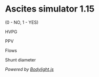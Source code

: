 # Ascites simulator 1.15

<bdl-fmi id="idfmi" mode="oneshot" src="Lymphatics_Hemodynamics_Experiments_HVPGShuntsForSimulator.js" fminame="Lymphatics_Hemodynamics_Experiments_HVPGShuntsForSimulator" tolerance="0.000001" starttime="4" fstepsize="1" stoptime="30" guid="{dc5bd2c5-c5a0-40f2-9619-19c8c00e7fc1}" valuereferences="905969714,905969732,905969816,905969713,905969762,905969846,100663313,905969764,905969848,905969765,905969773,905969791" valuelabels="ascites_NoShunts.HVPG,ascites_Shunts.HVPG,ascites_ShuntDefault.HVPG,ascites_NoShunts.PPV,ascites_ShuntDefault.PPV,ascites_Shunts.PPV,ascites_NoShunts.Q_liver,ascites_ShuntDefault.Q_liver,ascites_Shunts.Q_liver,ascites_Shunts.Q_shunt,ascites_Shunts.shunt.d,phase"
inputs="id1,16777243,7.5006e-09,1,t;id2,16777270,1.6666666666667e-05,1,t;id3,16777276,1,1,t"
inputlabels="ascites_Shunts.shunt.Comp,Inflow,TipsOn" eventlisten="change"></bdl-fmi>

<bdl-animate-control
id="ida"
fromid="idfmi"
speedfactor="1"
segments="1;2;3;4;5"
segmentlabels="initial;first;second;third;fourth"
segmentcond="11,eq,1;11,eq,2;11,eq,3;11,eq,4;11,eq,5" ></bdl-animate-control>

<bdl-range id="id1" title="Remodeling sensitivity" min="0.1" max="5" default="1" step="0.1"></bdl-range>

<bdl-range id="id2" title="Inflow" min="0.7" max="1.3" default="1" step="0.02"></bdl-range>

<bdl-range id="id3" title="TIPS enabled " min="0" max="1" default="0" step="1"></bdl-range> (0 - NO, 1 - YES)

<div class="w3-half">
HVPG

<bdl-chartjs-time width="400" height="400" fromid="idfmi" labels="No shunts,Adjusted shunt,Default shunt" refindex="0" refvalues="3" ylabel="HVPG (mmHg)" xlabel="Liver resistance (mmHg.min/L)" showLine="false" convertors="1,133.32;1,133.32;1,133.32" min="0" max="35" sectionid="ida"></bdl-chartjs-time>

</div>
<div class="w3-half">
PPV

<bdl-chartjs-time width="400" height="400" fromid="idfmi" labels="No shunts,Adjusted,Default" refindex="3" refvalues="3" ylabel="PPV (mmHg)" xlabel="Liver resistance (mmHg.min/L)" convertors="1,133.32;1,133.32;1,133.32" min=0 max=70 sectionid="ida"></bdl-chartjs-time>

</div>
</div>

<div class="w3-row">
<div class="w3-half">
Flows

<bdl-chartjs-time width="400" height="400" fromid="idfmi" labels="Inflow,Liver flow adjusted shunt,Liver flow default shunt, Adjusted shunt flow" refindex="6" refvalues="4" ylabel="Flow (L/min)" xlabel="Liver resistance (mmHg.min/L)" showLine="false" convertors="6e4,1;6e4,1;6e4,1;6e4,1" min="0" max="1.3"></bdl-chartjs-time>

</div>
<div class="w3-half">
Shunt diameter

<bdl-chartjs-time width="400" height="400" fromid="idfmi"  refindex="10" refvalues="2" ylabel="Diameter(mm)" xlabel="Liver resistance (mmHg.min/L)" convertors="1000,1" min="0" max="6"></bdl-chartjs-time>

</div>
</div>

*Powered by [Bodylight.js](https://bodylight.physiome.cz/)*
